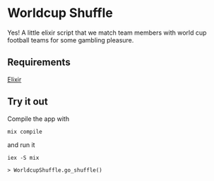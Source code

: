 # Worldcup Shuffle

Yes! A little elixir script that we match team members with world cup football teams for some gambling pleasure.

## Requirements
[Elixir](https://elixir-lang.org/install.html)

## Try it out
Compile the app with
```
mix compile
```

and run it

```
iex -S mix 

> WorldcupShuffle.go_shuffle()
```